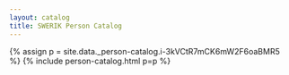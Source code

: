 ```yaml
---
layout: catalog
title: SWERIK Person Catalog
---
```

{% assign p = site.data._person-catalog.i-3kVCtR7mCK6mW2F6oaBMR5 %}
{% include person-catalog.html p=p %}

